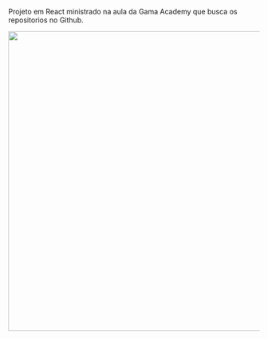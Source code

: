 Projeto em React ministrado na aula da Gama Academy que busca os repositorios no Github.</br>


<img src="https://user-images.githubusercontent.com/83875408/133937572-7759f183-12b3-4274-b9a9-e0b74c100d24.PNG" width="600px" />
</div>
